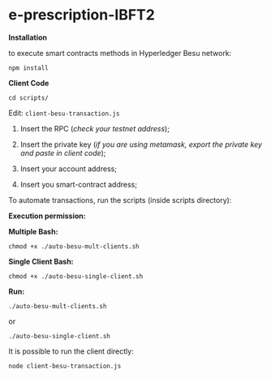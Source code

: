 # e-prescription-IBFT2

  
  
**Installation**

 to execute smart contracts methods in Hyperledger Besu network:

    npm install

**Client Code**

    cd scripts/

Edit: `client-besu-transaction.js`

1. Insert the RPC (*check your testnet address*);

2. Insert the private key (*if you are using metamask, export the private key and paste in client code*);

3. Insert your account address;
4. Insert you smart-contract address;

  

To automate transactions, run the scripts (inside scripts directory):

**Execution permission:**

  
**Multiple Bash:**

    chmod +x ./auto-besu-mult-clients.sh

**Single Client Bash:**

    chmod +x ./auto-besu-single-client.sh


**Run:**

    ./auto-besu-mult-clients.sh

or

    ./auto-besu-single-client.sh


It is possible to run the client directly:

    node client-besu-transaction.js
